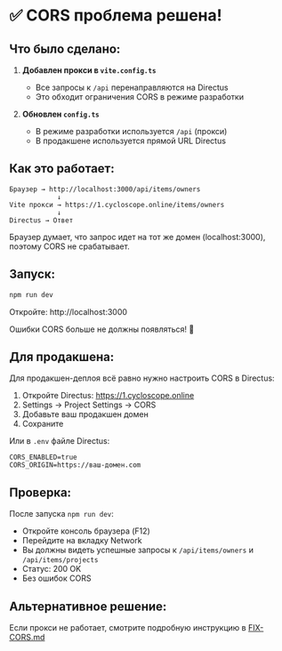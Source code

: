 # ✅ CORS проблема решена!

## Что было сделано:

1. **Добавлен прокси в `vite.config.ts`**
   - Все запросы к `/api` перенаправляются на Directus
   - Это обходит ограничения CORS в режиме разработки

2. **Обновлен `config.ts`**
   - В режиме разработки используется `/api` (прокси)
   - В продакшене используется прямой URL Directus

## Как это работает:

```
Браузер → http://localhost:3000/api/items/owners
            ↓
Vite прокси → https://1.cycloscope.online/items/owners
            ↓
Directus → Ответ
```

Браузер думает, что запрос идет на тот же домен (localhost:3000), поэтому CORS не срабатывает.

## Запуск:

```bash
npm run dev
```

Откройте: http://localhost:3000

Ошибки CORS больше не должны появляться! 🎉

## Для продакшена:

Для продакшен-деплоя всё равно нужно настроить CORS в Directus:

1. Откройте Directus: https://1.cycloscope.online
2. Settings → Project Settings → CORS
3. Добавьте ваш продакшен домен
4. Сохраните

Или в `.env` файле Directus:
```env
CORS_ENABLED=true
CORS_ORIGIN=https://ваш-домен.com
```

## Проверка:

После запуска `npm run dev`:
- Откройте консоль браузера (F12)
- Перейдите на вкладку Network
- Вы должны видеть успешные запросы к `/api/items/owners` и `/api/items/projects`
- Статус: 200 OK
- Без ошибок CORS

## Альтернативное решение:

Если прокси не работает, смотрите подробную инструкцию в [FIX-CORS.md](FIX-CORS.md)
